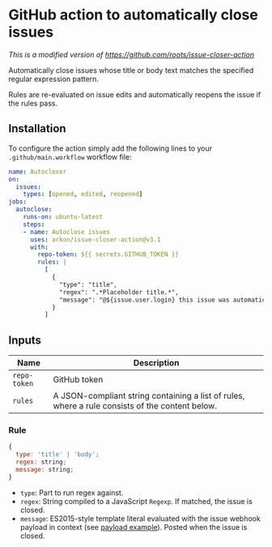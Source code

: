 # GitHub action to automatically close issues

_This is a modified version of https://github.com/roots/issue-closer-action_

Automatically close issues whose title or body text matches the specified regular expression pattern.

Rules are re-evaluated on issue edits and automatically reopens the issue if the rules pass.

## Installation

To configure the action simply add the following lines to your `.github/main.workflow` workflow file:

```yml
name: Autocloser
on:
  issues:
    types: [opened, edited, reopened]
jobs:
  autoclose:
    runs-on: ubuntu-latest
    steps:
    - name: Autoclose issues
      uses: arkon/issue-closer-action@v3.1
      with:
        repo-token: ${{ secrets.GITHUB_TOKEN }}
        rules: |
          [
            {
              "type": "title",
              "regex": ".*Placeholder title.*",
              "message": "@${issue.user.login} this issue was automatically closed because it did not follow the issue template"
            }
          ]
```

## Inputs

| Name | Description |
| ---- | ----------- |
| `repo-token` | GitHub token |
| `rules` | A JSON-compliant string containing a list of rules, where a rule consists of the content below. |

### Rule

```js
{
  type: 'title' | 'body';
  regex: string;
  message: string;
}
```

- `type`: Part to run regex against.
- `regex`: String compiled to a JavaScript `Regexp`. If matched, the issue is closed.
- `message`: ES2015-style template literal evaluated with the issue webhook payload in context (see [payload example](https://developer.github.com/v3/activity/events/types/#webhook-payload-example-15)). Posted when the issue is closed.
